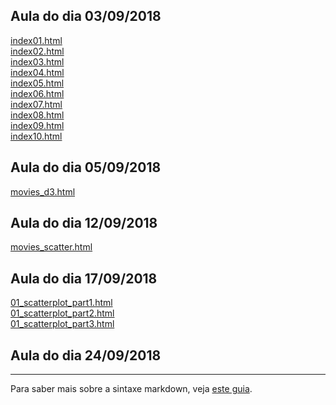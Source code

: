 ## Aula do dia 03/09/2018

[index01.html](basic/index01.html)<br>
[index02.html](basic/index02.html)<br>
[index03.html](basic/index03.html)<br>
[index04.html](basic/index04.html)<br>
[index05.html](basic/index05.html)<br>
[index06.html](basic/index06.html)<br>
[index07.html](basic/index07.html)<br>
[index08.html](basic/index08.html)<br>
[index09.html](basic/index09.html)<br>
[index10.html](basic/index10.html)<br>

## Aula do dia 05/09/2018
[movies_d3.html](d3_intro/movies_d3.html)<br>

## Aula do dia 12/09/2018
[movies_scatter.html](d3_scale/movies_scatter.html)<br>

## Aula do dia 17/09/2018
[01_scatterplot_part1.html](d3_update/01_scatterplot_part1.html)<br>
[01_scatterplot_part2.html](d3_update/01_scatterplot_part2.html)<br>
[01_scatterplot_part3.html](d3_update/01_scatterplot_part3.html)<br>

## Aula do dia 24/09/2018
---

Para saber mais sobre a sintaxe markdown, veja [este guia](https://guides.github.com/features/mastering-markdown/).

